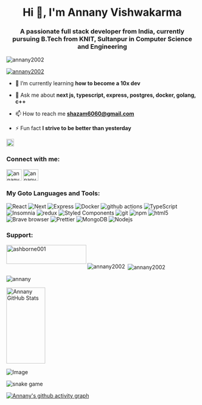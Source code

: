 <h1 align="center">Hi 👋, I'm Annany Vishwakarma</h1>
<h3 align="center">A passionate full stack developer from India, currently pursuing B.Tech from KNIT, Sultanpur in Computer Science and Engineering</h3>

<p align="left"> <img src="https://komarev.com/ghpvc/?username=annany2002&label=Profile%20views&color=0e75b6&style=flat" alt="annany2002" /> </p>

<p align="left"> <a href="https://github.com/ryo-ma/github-profile-trophy"><img src="https://github-profile-trophy.vercel.app/?username=Annany2002&theme=monokai" alt="annany2002" /></a> </p>

- 🌱 I’m currently learning **how to become a 10x dev**

- 💬 Ask me about **next js, typescript, express, postgres, docker, golang, c++**

- 📫 How to reach me **shazam6060@gmail.com**

- ⚡ Fun fact **I strive to be better than yesterday**

[<img src="https://api.gitsponsors.com/api/badge/img?id=651191459" height="20" align="center">](https://api.gitsponsors.com/api/badge/link?p=yvDqLVhQk268saY9xBJKjhMSJeet3DCeFHggoFyGpssf2xv6eOAS1FXalkL45n3j)

<h3 align="left">Connect with me:</h3>
<p align="left">
<a href="https://twitter.com/annanyvishwaka1" target="blank"><img align="center" src="https://raw.githubusercontent.com/rahuldkjain/github-profile-readme-generator/master/src/images/icons/Social/twitter.svg" alt="annanyvishwaka1" height="30" width="40" /></a>
<a href="https://linkedin.com/in/annany-vishwakarma-29b727232" target="blank"><img align="center" src="https://raw.githubusercontent.com/rahuldkjain/github-profile-readme-generator/master/src/images/icons/Social/linked-in-alt.svg" alt="annany-vishwakarma-29b727232" height="30" width="40" /></a>
</p>

<h3 align="left">My Goto Languages and Tools:</h3>
<p>
  <img alt="React" src="https://img.shields.io/badge/-React-45b8d8?style=flat-square&logo=react&logoColor=white" />
  <img alt="Next" src="https://img.shields.io/badge/next.js-000000?style=for-the-badge&logo=nextdotjs&logoColor=white" />
  <img alt="Express" src="https://img.shields.io/badge/Express.js-000000?logo=express&logoColor=fff&style=flat" />
  <img alt="Docker" src="https://img.shields.io/badge/-Docker-46a2f1?style=flat-square&logo=docker&logoColor=white" />
  <img alt="github actions" src="https://img.shields.io/badge/-Github_Actions-2088FF?style=flat-square&logo=github-actions&logoColor=white" />
  <img alt="TypeScript" src="https://img.shields.io/badge/-TypeScript-007ACC?style=flat-square&logo=typescript&logoColor=white" />
  <img alt="Insomnia" src="https://img.shields.io/badge/-Insomnia-5849BE?style=flat-square&logo=insomnia&logoColor=white" />
  <img alt="redux" src="https://img.shields.io/badge/-Redux-764ABC?style=flat-square&logo=redux&logoColor=white" />
  <img alt="Styled Components" src="https://img.shields.io/badge/-Styled_Components-db7092?style=flat-square&logo=styled-components&logoColor=white" />
  <img alt="git" src="https://img.shields.io/badge/-Git-F05032?style=flat-square&logo=git&logoColor=white" />
  <img alt="npm" src="https://img.shields.io/badge/-NPM-CB3837?style=flat-square&logo=npm&logoColor=white" />
  <img alt="html5" src="https://img.shields.io/badge/-HTML5-E34F26?style=flat-square&logo=html5&logoColor=white" />
  <img alt="Brave browser" src="https://img.shields.io/badge/-Brave_Browser-FB542B?style=flat-square&logo=brave&logoColor=white" />
  <img alt="Prettier" src="https://img.shields.io/badge/-Prettier-F7B93E?style=flat-square&logo=prettier&logoColor=white" />
  <img alt="MongoDB" src="https://img.shields.io/badge/-MongoDB-13aa52?style=flat-square&logo=mongodb&logoColor=white" />
  <img alt="Nodejs" src="https://img.shields.io/badge/-Nodejs-43853d?style=flat-square&logo=Node.js&logoColor=white" />
</p>

<h3 align="left">Support:</h3>
<p><a href="https://www.buymeacoffee.com/ashborne001"> <img align="left" src="https://cdn.buymeacoffee.com/buttons/v2/default-yellow.png" height="50" width="210" alt="ashborne001" /></a></p><br><br>

<p><img align="left" src="https://github-readme-stats.vercel.app/api/top-langs?username=annany2002&show_icons=true&locale=en&layout=compact" alt="annany2002" /></p>

<p>&nbsp;<img align="center" src="https://github-readme-stats.vercel.app/api?username=annany2002&show_icons=true&locale=en" alt="annany2002" /></p>

<p><img align="center" src="https://github-readme-stats.vercel.app/api/top-langs?username=annany2002&show_icons=true&locale=en&layout=compact&theme=radical" alt="annany" /></p>

<img src="https://github-readme-stats.vercel.app/api?username=annany2002&show_icons=true&locale=en&theme=radical" alt="Annany GitHub Stats" width="45%" height="200px" />

![Image](https://github.com/user-attachments/assets/4ae8519e-b57b-4faf-a0bc-45e678eaa64c)

![snake game](https://github.com/user-attachments/assets/c1d068d4-72a8-4fa6-8bc5-ed0f6fe653f8)

[![Annany's github activity graph](https://github-readme-activity-graph.vercel.app/graph?username=Annany2002&theme=merko)](https://github.com/ashutosh00710/github-readme-activity-graph)
